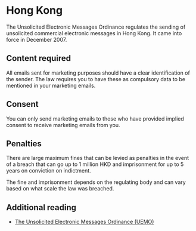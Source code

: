 # Hong Kong
The Unsolicited Electronic Messages Ordinance regulates the sending of unsolicited commercial electronic messages in Hong Kong. It came into force in December 2007.

## Content required
All emails sent for marketing purposes should have a clear identification of the sender. The law requires you to have these as compulsory data to be mentioned in your marketing emails.

## Consent
You can only send marketing emails to those who have provided implied consent to receive marketing emails from you.

## Penalties
There are large maximum fines that can be levied as penalties in the event of a breach that can go up to 1 million HKD and imprisonment for up to 5 years on conviction on indictment.

The fine and imprisonment depends on the regulating body and can vary based on what scale the law was breached.

## Additional reading
- [The Unsolicited Electronic Messages Ordinance (UEMO)](https://www.gov.hk/en/residents/communication/infosec/guidelines/antispam.htm)
